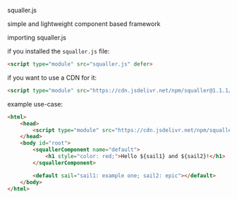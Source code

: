 squaller.js

simple and lightweight component based framework

importing squaller.js

if you installed the `squallor.js` file:
```html
<script type="module" src="squaller.js" defer>
```
if you want to use a CDN for it:
```html
<script type="module" src="https://cdn.jsdelivr.net/npm/squaller@1.1.1/src/squaller.js" defer></script>
```

example use-case:
```html
<html>
    <head>
        <script type="module" src="https://cdn.jsdelivr.net/npm/squaller@1.1.1/src/squaller.js" defer></script>
    </head>
    <body id="root">
        <squallerComponent name="default">
            <h1 style="color: red;">Hello ${sail1} and ${sail2}!</h1>
        </squallerComponent>

        <default sail="sail1: example one; sail2: epic"></default>
    </body>
</html>
```
